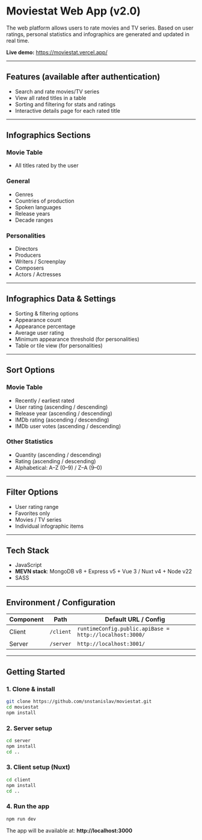 # Moviestat Web App (v2.0)

The web platform allows users to rate movies and TV series. Based on user ratings, personal statistics and infographics are generated and updated in real time.

**Live demo:** https://moviestat.vercel.app/

---

## Features (available after authentication)

- Search and rate movies/TV series
- View all rated titles in a table
- Sorting and filtering for stats and ratings
- Interactive details page for each rated title

---

## Infographics Sections

### Movie Table
- All titles rated by the user

### General
- Genres
- Countries of production
- Spoken languages
- Release years
- Decade ranges

### Personalities
- Directors
- Producers
- Writers / Screenplay
- Composers
- Actors / Actresses

---

## Infographics Data & Settings

- Sorting & filtering options
- Appearance count
- Appearance percentage
- Average user rating
- Minimum appearance threshold (for personalities)
- Table or tile view (for personalities)

---

## Sort Options

### Movie Table
- Recently / earliest rated
- User rating (ascending / descending)
- Release year (ascending / descending)
- IMDb rating (ascending / descending)
- IMDb user votes (ascending / descending)

### Other Statistics
- Quantity (ascending / descending)
- Rating (ascending / descending)
- Alphabetical: A–Z (0–9) / Z–A (9–0)

---

## Filter Options

- User rating range
- Favorites only
- Movies / TV series
- Individual infographic items

---

## Tech Stack

- JavaScript
- **MEVN stack**: MongoDB v8 + Express v5 + Vue 3 / Nuxt v4 + Node v22
- SASS

---

## Environment / Configuration

| Component | Path | Default URL / Config |
|----------|------|----------------------|
| Client   | `/client` | `runtimeConfig.public.apiBase = http://localhost:3000/` |
| Server   | `/server` | `http://localhost:3001/` |

---

## Getting Started

### 1. Clone & install
```bash
git clone https://github.com/snstanislav/moviestat.git
cd moviestat
npm install
```

### 2. Server setup
```bash
cd server
npm install
cd ..
```

### 3. Client setup (Nuxt)
```bash
cd client
npm install
cd ..
```

### 4. Run the app
```bash
npm run dev
```

The app will be available at: **http://localhost:3000**
